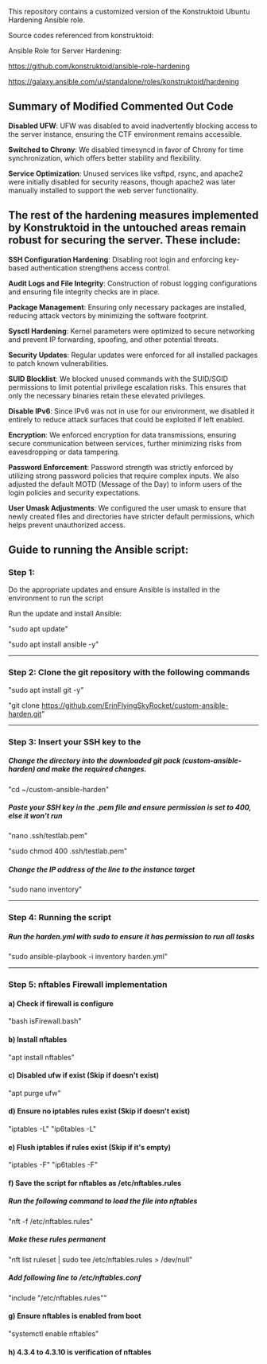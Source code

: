 This repository contains a customized version of the Konstruktoid Ubuntu Hardening Ansible role.

Source codes referenced from konstruktoid: 

Ansible Role for Server Hardening:

https://github.com/konstruktoid/ansible-role-hardening

https://galaxy.ansible.com/ui/standalone/roles/konstruktoid/hardening

## Summary of Modified Commented Out Code

**Disabled UFW**: UFW was disabled to avoid inadvertently blocking access to the server instance, ensuring the CTF environment remains accessible.

**Switched to Chrony**: We disabled timesyncd in favor of Chrony for time synchronization, which offers better stability and flexibility.

**Service Optimization**: Unused services like vsftpd, rsync, and apache2 were initially disabled for security reasons, though apache2 was later manually installed to support the web server functionality.

## The rest of the hardening measures implemented by Konstruktoid in the untouched areas remain robust for securing the server. These include:

**SSH Configuration Hardening**: Disabling root login and enforcing key-based authentication strengthens access control.

**Audit Logs and File Integrity**: Construction of robust logging configurations and ensuring file integrity checks are in place.

**Package Management**: Ensuring only necessary packages are installed, reducing attack vectors by minimizing the software footprint.

**Sysctl Hardening**: Kernel parameters were optimized to secure networking and prevent IP forwarding, spoofing, and other potential threats.

**Security Updates**: Regular updates were enforced for all installed packages to patch known vulnerabilities.

**SUID Blocklist**: We blocked unused commands with the SUID/SGID permissions to limit potential privilege escalation risks. This ensures that only the necessary binaries retain these elevated privileges.

**Disable IPv6**: Since IPv6 was not in use for our environment, we disabled it entirely to reduce attack surfaces that could be exploited if left enabled.

**Encryption**: We enforced encryption for data transmissions, ensuring secure communication between services, further minimizing risks from eavesdropping or data tampering.

**Password Enforcement**: Password strength was strictly enforced by utilizing strong password policies that require complex inputs. We also adjusted the default MOTD (Message of the Day) to inform users of the login policies and security expectations.

**User Umask Adjustments**: We configured the user umask to ensure that newly created files and directories have stricter default permissions, which helps prevent unauthorized access.

## Guide to running the Ansible script:

### Step 1: 

Do the appropriate updates and ensure Ansible is installed in the environment to run the script

Run the update and install Ansible:

"sudo apt update"

"sudo apt install ansible -y"

__________________________________________

### Step 2: Clone the git repository with the following commands

"sudo apt install git -y"

"git clone https://github.com/ErinFlyingSkyRocket/custom-ansible-harden.git"

__________________________________________

### Step 3: Insert your SSH key to the
##### Change the directory into the downloaded git pack (custom-ansible-harden) and make the required changes.

"cd ~/custom-ansible-harden"

##### Paste your SSH key in the .pem file and ensure permission is set to 400, else it won't run

"nano .ssh/testlab.pem"

"sudo chmod 400 .ssh/testlab.pem"

##### Change the IP address of the line to the instance target
"sudo nano inventory"

__________________________________________

### Step 4: Running the script
##### Run the harden.yml with sudo to ensure it has permission to run all tasks
"sudo ansible-playbook -i inventory harden.yml"
__________________________________________
### Step 5: nftables Firewall implementation
#### a) Check if firewall is configure
"bash isFirewall.bash"
#### b) Install nftables
"apt install nftables"
#### c) Disabled ufw if exist (Skip if doesn't exist)
"apt purge ufw"
#### d) Ensure no iptables rules exist (Skip if doesn't exist)
"iptables -L"
"ip6tables -L"
#### e) Flush iptables if rules exist (Skip if it's empty)
"iptables -F"
"ip6tables -F"
#### f) Save the script for nftables as /etc/nftables.rules
  ##### Run the following command to load the file into nftables
  "nft -f /etc/nftables.rules"
  ##### Make these rules permanent
  "nft list ruleset | sudo tee /etc/nftables.rules > /dev/null" 
  ##### Add following line to /etc/nftables.conf
  "include "/etc/nftables.rules"" 
#### g) Ensure nftables is enabled from boot
"systemctl enable nftables"
#### h) 4.3.4 to 4.3.10 is verification of nftables

